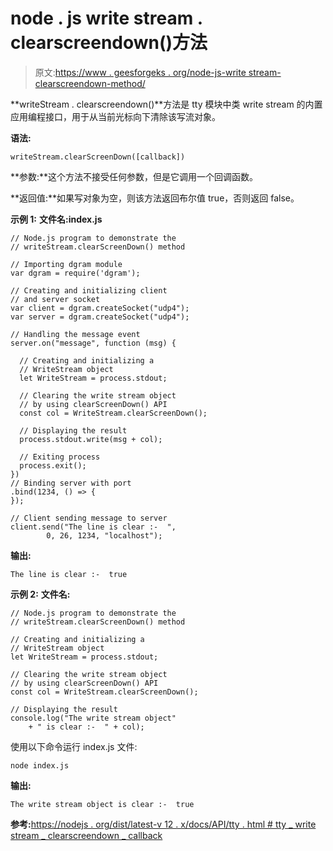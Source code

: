 # node . js write stream . clearscreendown()方法

> 原文:[https://www . geesforgeks . org/node-js-write stream-clearscreendown-method/](https://www.geeksforgeeks.org/node-js-writestream-clearscreendown-method/)

**writeStream . clearscreendown()**方法是 tty 模块中类 write stream 的内置应用编程接口，用于从当前光标向下清除该写流对象。

**语法:**

```
writeStream.clearScreenDown([callback])
```

**参数:**这个方法不接受任何参数，但是它调用一个回调函数。

**返回值:**如果写对象为空，则该方法返回布尔值 true，否则返回 false。

**示例 1:** **文件名:index.js**

```
// Node.js program to demonstrate the
// writeStream.clearScreenDown() method

// Importing dgram module
var dgram = require('dgram');

// Creating and initializing client
// and server socket
var client = dgram.createSocket("udp4");
var server = dgram.createSocket("udp4");

// Handling the message event
server.on("message", function (msg) {

  // Creating and initializing a
  // WriteStream object
  let WriteStream = process.stdout;

  // Clearing the write stream object
  // by using clearScreenDown() API
  const col = WriteStream.clearScreenDown();

  // Displaying the result
  process.stdout.write(msg + col);

  // Exiting process
  process.exit();
})
// Binding server with port
.bind(1234, () => {
});

// Client sending message to server
client.send("The line is clear :-  ", 
        0, 26, 1234, "localhost");
```

**输出:**

```
The line is clear :-  true
```

**示例 2:** **文件名:**

```
// Node.js program to demonstrate the
// writeStream.clearScreenDown() method

// Creating and initializing a 
// WriteStream object
let WriteStream = process.stdout;

// Clearing the write stream object
// by using clearScreenDown() API
const col = WriteStream.clearScreenDown();

// Displaying the result
console.log("The write stream object"
    + " is clear :-  " + col);
```

使用以下命令运行 index.js 文件:

```
node index.js
```

**输出:**

```
The write stream object is clear :-  true

```

**参考:**[https://nodejs . org/dist/latest-v 12 . x/docs/API/tty . html # tty _ write stream _ clearscreendown _ callback](https://nodejs.org/dist/latest-v12.x/docs/api/tty.html#tty_writestream_clearscreendown_callback)